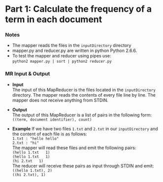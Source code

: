 # Part 1:  Calculate the frequency of a term in each document

### Notes
* The mapper reads the files in the `inputDirectory` directory
* mapper.py and reducer.py are written in python Python 2.6.6.
* To test the mapper and reducer using pipes use:  
` python2 mapper.py | sort | python2 reducer.py `

### MR Input & Output
* **Input**  
The input of this MapReducer is the files located in the `inputDirectory` directory. The mapper reads the contents of every file line by line. The mapper does not receive anything from STDIN.

* **Output**  
The output of this MapReducer is a list of pairs in the following form:  
` ((term, document identifier), count) `

* **Example** 
If we have two files `1.txt` and `2.txt` in our `inputDirectory` and the content of each file is as follows:  
`1.txt : "hello hello"`  
`2.txt : "hi"`  
The mapper will read these files and emit the following pairs:  
`(hello 1.txt   1)`  
`(hello 1.txt   1)`  
`(hi 2.txt   1)`  
The reducer will receive these pairs as input through STDIN and emit:  
`((hello 1.txt), 2)`  
`((hi 2.txt), 1)`
